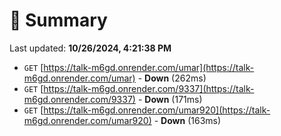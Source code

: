# 📖 Summary
Last updated: **10/26/2024, 4:21:38 PM**

- `GET` [https://talk-m6gd.onrender.com/umar](https://talk-m6gd.onrender.com/umar) - **Down** (262ms)
- `GET` [https://talk-m6gd.onrender.com/9337](https://talk-m6gd.onrender.com/9337) - **Down** (171ms)
- `GET` [https://talk-m6gd.onrender.com/umar920](https://talk-m6gd.onrender.com/umar920) - **Down** (163ms)
